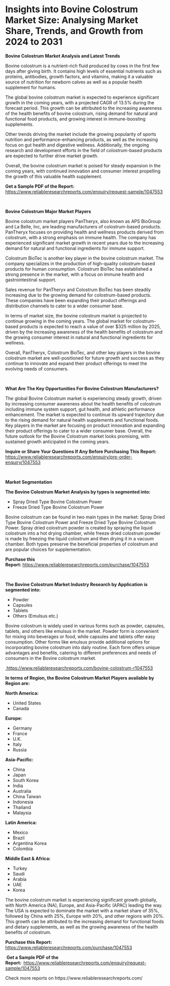<p><h1>Insights into Bovine Colostrum Market Size: Analysing Market Share, Trends, and Growth from 2024 to 2031</h1></p><p><strong>Bovine Colostrum Market Analysis and Latest Trends</strong></p>
<p><p>Bovine colostrum is a nutrient-rich fluid produced by cows in the first few days after giving birth. It contains high levels of essential nutrients such as proteins, antibodies, growth factors, and vitamins, making it a valuable source of nutrition for newborn calves as well as a popular health supplement for humans.</p><p>The global bovine colostrum market is expected to experience significant growth in the coming years, with a projected CAGR of 13.5% during the forecast period. This growth can be attributed to the increasing awareness of the health benefits of bovine colostrum, rising demand for natural and functional food products, and growing interest in immune-boosting supplements.</p><p>Other trends driving the market include the growing popularity of sports nutrition and performance-enhancing products, as well as the increasing focus on gut health and digestive wellness. Additionally, the ongoing research and development efforts in the field of colostrum-based products are expected to further drive market growth.</p><p>Overall, the bovine colostrum market is poised for steady expansion in the coming years, with continued innovation and consumer interest propelling the growth of this valuable health supplement.</p></p>
<p><strong>Get a Sample PDF of the Report:&nbsp;</strong> <a href="https://www.reliableresearchreports.com/enquiry/request-sample/1047553">https://www.reliableresearchreports.com/enquiry/request-sample/1047553</a></p>
<p>&nbsp;</p>
<p><strong>Bovine Colostrum Major Market Players</strong></p>
<p><p>Bovine colostrum market players PanTheryx, also known as APS BioGroup and La Belle, Inc, are leading manufacturers of colostrum-based products. PanTheryx focuses on providing health and wellness products derived from colostrum, with a strong emphasis on immune health. The company has experienced significant market growth in recent years due to the increasing demand for natural and functional ingredients for immune support.</p><p>Colostrum BioTec is another key player in the bovine colostrum market. The company specializes in the production of high-quality colostrum-based products for human consumption. Colostrum BioTec has established a strong presence in the market, with a focus on immune health and gastrointestinal support.</p><p>Sales revenue for PanTheryx and Colostrum BioTec has been steadily increasing due to the growing demand for colostrum-based products. These companies have been expanding their product offerings and distribution channels to cater to a wider consumer base.</p><p>In terms of market size, the bovine colostrum market is projected to continue growing in the coming years. The global market for colostrum-based products is expected to reach a value of over $325 million by 2025, driven by the increasing awareness of the health benefits of colostrum and the growing consumer interest in natural and functional ingredients for wellness.</p><p>Overall, PanTheryx, Colostrum BioTec, and other key players in the bovine colostrum market are well-positioned for future growth and success as they continue to innovate and expand their product offerings to meet the evolving needs of consumers.</p></p>
<p>&nbsp;</p>
<p><strong>What Are The Key Opportunities For Bovine Colostrum Manufacturers?</strong></p>
<p><p>The global Bovine Colostrum market is experiencing steady growth, driven by increasing consumer awareness about the health benefits of colostrum including immune system support, gut health, and athletic performance enhancement. The market is expected to continue its upward trajectory due to the rising demand for natural health supplements and functional foods. Key players in the market are focusing on product innovation and expanding their product offerings to cater to a wider consumer base. Overall, the future outlook for the Bovine Colostrum market looks promising, with sustained growth anticipated in the coming years.</p></p>
<p><strong>Inquire or Share Your Questions If Any Before Purchasing This Report:</strong> <a href="https://www.reliableresearchreports.com/enquiry/pre-order-enquiry/1047553">https://www.reliableresearchreports.com/enquiry/pre-order-enquiry/1047553</a></p>
<p>&nbsp;</p>
<p><strong>Market Segmentation</strong></p>
<p><strong>The Bovine Colostrum Market Analysis by types is segmented into:</strong></p>
<p><ul><li>Spray Dried Type Bovine Colostrum Power</li><li>Freeze Dried Type Bovine Colostrum Power</li></ul></p>
<p><p>Bovine colostrum can be found in two main types in the market: Spray Dried Type Bovine Colostrum Power and Freeze Dried Type Bovine Colostrum Power. Spray dried colostrum powder is created by spraying the liquid colostrum into a hot drying chamber, while freeze dried colostrum powder is made by freezing the liquid colostrum and then drying it in a vacuum chamber. Both types preserve the beneficial properties of colostrum and are popular choices for supplementation.</p></p>
<p><strong>Purchase this Report:&nbsp;</strong><a href="https://www.reliableresearchreports.com/purchase/1047553">https://www.reliableresearchreports.com/purchase/1047553</a></p>
<p>&nbsp;</p>
<p><strong>The Bovine Colostrum Market Industry Research by Application is segmented into:</strong></p>
<p><ul><li>Powder</li><li>Capsules</li><li>Tablets</li><li>Others (Emulsus etc.)</li></ul></p>
<p><p>Bovine colostrum is widely used in various forms such as powder, capsules, tablets, and others like emulsus in the market. Powder form is convenient for mixing into beverages or food, while capsules and tablets offer easy consumption. Other forms like emulsus provide additional options for incorporating bovine colostrum into daily routine. Each form offers unique advantages and benefits, catering to different preferences and needs of consumers in the Bovine colostrum market.</p></p>
<p><a href="https://www.reliableresearchreports.com/bovine-colostrum-r1047553">&nbsp;https://www.reliableresearchreports.com/bovine-colostrum-r1047553</a></p>
<p><strong>In terms of Region, the Bovine Colostrum Market Players available by Region are:</strong></p>
<p>
    <p> <strong> North America: </strong>
        <ul>
            <li>United States</li>
            <li>Canada</li>
        </ul>
        </p> 
    <p> <strong> Europe: </strong>
        <ul>
            <li>Germany</li>
            <li>France</li>
            <li>U.K.</li>
            <li>Italy</li>
            <li>Russia</li>
        </ul>
        </p> 
    <p> <strong> Asia-Pacific: </strong>
        <ul>
            <li>China</li>
            <li>Japan</li>
            <li>South Korea</li>
            <li>India</li>
            <li>Australia</li>
            <li>China Taiwan</li>
            <li>Indonesia</li>
            <li>Thailand</li>
            <li>Malaysia</li>
        </ul>
        </p> 
    <p> <strong> Latin America: </strong>
        <ul>
            <li>Mexico</li>
            <li>Brazil</li>
            <li>Argentina Korea</li>
            <li>Colombia</li>
        </ul>
        </p> 
    <p> <strong> Middle East & Africa: </strong>
        <ul>
            <li>Turkey</li>
            <li>Saudi</li>
            <li>Arabia</li>
            <li>UAE</li>
            <li>Korea</li>
        </ul>
    </p>
    </p>
<p><p>The bovine colostrum market is experiencing significant growth globally, with North America (NA), Europe, and Asia-Pacific (APAC) leading the way. The USA is expected to dominate the market with a market share of 35%, followed by China with 25%, Europe with 20%, and other regions with 20%. This growth can be attributed to the increasing demand for functional foods and dietary supplements, as well as the growing awareness of the health benefits of colostrum.</p></p>
<p><strong>Purchase this Report: </strong><a href="https://www.reliableresearchreports.com/purchase/1047553">https://www.reliableresearchreports.com/purchase/1047553</a></p>
<p>&nbsp;<strong>Get a Sample PDF of the Report:&nbsp;&nbsp;</strong><a href="https://www.reliableresearchreports.com/enquiry/request-sample/1047553">https://www.reliableresearchreports.com/enquiry/request-sample/1047553</a></p>
<p><strong></strong></p>
<p>Check more reports on https://www.reliableresearchreports.com/</p>